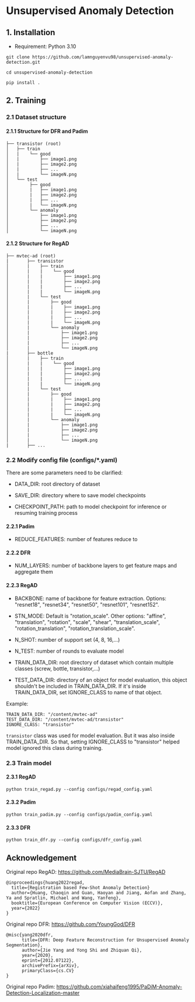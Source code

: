 # Unsupervised Anomaly Detection

## 1. Installation
- Requirement: Python 3.10

```
git clone https://github.com/lamnguyenvu98/unsupervised-anomaly-detection.git

cd unsupervised-anomaly-detection

pip install .
```

## 2. Training
### 2.1 Dataset structure
#### 2.1.1 Structure for DFR and Padim
```
├── transistor (root)
│   ├── train
│   |    └── good
│   |        ├── image1.png
│   |        ├── image2.png
│   |        ├── ...
│   |        └── imageN.png
│   └── test
│        ├── good
│        |   ├── image1.png
│        |   ├── image2.png
│        |   ├── ...
│        |   └── imageN.png
│        └── anomaly
│            ├── image1.png
│            ├── image2.png
│            ├── ...
│            └── imageN.png
```

#### 2.1.2 Structure for RegAD
```
├── mvtec-ad (root)
|       ├── transistor
│       |    ├── train
│       |    |    └── good
│       |    |        ├── image1.png
│       |    |        ├── image2.png
│       |    |        ├── ...
│       |    |        └── imageN.png
│       |    └── test
│       |        ├── good
│       |        |    ├── image1.png
│       |        |    ├── image2.png
│       |        |    ├── ...
│       |        |    └── imageN.png
│       |        └── anomaly
│       |            ├── image1.png
│       |            ├── image2.png
│       |            ├── ...
│       |            └── imageN.png
|       ├── bottle
│       |    ├── train
│       |    |    └── good
│       |    |        ├── image1.png
│       |    |        ├── image2.png
│       |    |        ├── ...
│       |    |        └── imageN.png
│       |    └── test
│       |        ├── good
│       |        |    ├── image1.png
│       |        |    ├── image2.png
│       |        |    ├── ...
│       |        |    └── imageN.png
│       |        └── anomaly
│       |            ├── image1.png
│       |            ├── image2.png
│       |            ├── ...
│       |            └── imageN.png
|       ├── ...
```

### 2.2 Modify config file (configs/*.yaml)
There are some parameters need to be clarified:
- DATA_DIR: root directory of dataset

- SAVE_DIR: directory where to save model checkpoints

- CHECKPOINT_PATH: path to model checkpoint for inference or resuming training process

#### 2.2.1 Padim 
- REDUCE_FEATURES: number of features reduce to

#### 2.2.2 DFR
- NUM_LAYERS: number of backbone layers to get feature maps and aggregate them

#### 2.2.3 RegAD
- BACKBONE: name of backbone for feature extraction. Options: "resnet18", "resnet34", "resnet50", "resnet101", "resnet152".

- STN_MODE: Default is "rotation_scale". Other options: "affine", "translation", "rotation", "scale", "shear", "translation_scale", "rotation_translation", "rotation_translation_scale".

- N_SHOT: number of support set (4, 8, 16,...)

- N_TEST: number of rounds to evaluate model

- TRAIN_DATA_DIR: root directory of dataset which contain multiple classes (screw, bottle, transistor,...)

- TEST_DATA_DIR: directory of an object for model evaluation, this object shouldn't be included in TRAIN_DATA_DIR. If it's inside TRAIN_DATA_DIR, set IGNORE_CLASS to name of that object.

Example:
```
TRAIN_DATA_DIR: "/content/mvtec-ad"
TEST_DATA_DIR: "/content/mvtec-ad/transistor"
IGNORE_CLASS: "transistor"
```

`transistor` class was used for model evaluation. But it was also inside TRAIN_DATA_DIR. So that, setting IGNORE_CLASS to "transistor" helped model ignored this class during training. 

### 2.3 Train model
#### 2.3.1 RegAD
```
python train_regad.py --config configs/regad_config.yaml
```

#### 2.3.2 Padim
```
python train_padim.py --config configs/padim_config.yaml
```

#### 2.3.3 DFR
```
python train_dfr.py --config configs/dfr_config.yaml
```


## Acknowledgement

Original repo RegAD: https://github.com/MediaBrain-SJTU/RegAD
```
@inproceedings{huang2022regad,
  title={Registration based Few-Shot Anomaly Detection}
  author={Huang, Chaoqin and Guan, Haoyan and Jiang, Aofan and Zhang, Ya and Spratlin, Michael and Wang, Yanfeng},
  booktitle={European Conference on Computer Vision (ECCV)},
  year={2022}
}
```

Original repo DFR: https://github.com/YoungGod/DFR
```
@misc{yang2020dfr,
      title={DFR: Deep Feature Reconstruction for Unsupervised Anomaly Segmentation}, 
      author={Jie Yang and Yong Shi and Zhiquan Qi},
      year={2020},
      eprint={2012.07122},
      archivePrefix={arXiv},
      primaryClass={cs.CV}
}
```

Original repo Padim: https://github.com/xiahaifeng1995/PaDiM-Anomaly-Detection-Localization-master
